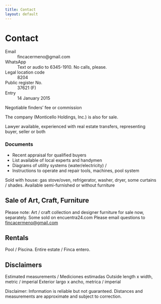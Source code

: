 ```yaml
---
title: Contact
layout: default
---
```




# Contact
<!--
Contacts, proposed sale terms for estate and company

<h1>Contact</h1>
Call <a href="tel:+507-6345-1910">+507-6345-1910</a> or send an email to <a href="mailto:fincacermeno@gmail.com">fincacermeno@gmail.com</a>

<a href="https://api.whatsapp.com/send?phone=+50763451910"><i class="fab fa-lg fa-whatsapp"></i></a>
 -->

<dl>

<dt>Email</dt>
<dd>fincacermeno@gmail.com</dd>

<dt>WhatsApp</dt>
<dd>Text or audio to 6345-1910. No calls, please.</dd>

<dt>Legal location code</dt>
<dd>8204</dd>

<dt>Public register No.</dt>
<dd>37621 (F)</dd>

<dt>Entry</dt>
<dd>14 January 2015</dd>

</dl>


Negotiable finders’ fee or commission


The company (Monticello Holdings, Inc.) is also for sale.

Lawyer available, experienced with real estate transfers, representing buyer, seller or both

### Documents

*   Recent appraisal for qualified buyers
*   List available of local experts and handymen
*   Diagrams of utility systems (water/electricity) /
*   Instructions to operate and repair tools, machines, pool system

Sold with house: gas stove/oven, refrigerator, washer, dryer, some curtains / shades. Available semi-furnished or without furniture



## Sale of Art, Craft, Furniture

Please note: Art / craft collection and designer furniture for sale now, separately. Some sold on encuentra24.com  Please email questions to fincacermeno@gmail.com


## Rentals

Pool / Piscina. Entire estate / Finca entero.



## Disclaimers

Estimated measurements / Mediciones estimadas
Outside length x width, metric / imperial
Exterior largo x ancho, metrica / imperial

Disclaimer: Information is reliable but not guaranteed. Distances and measurements are approximate and subject to correction.
